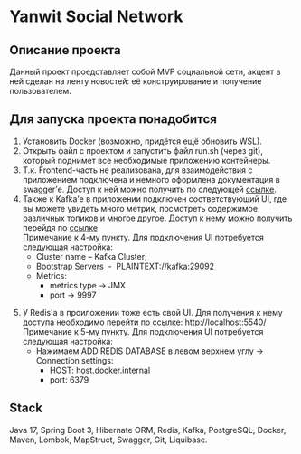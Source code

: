 # Yanwit Social Network
## Описание проекта
Данный проект проедставляет собой MVP социальной сети, акцент в ней сделан на ленту новостей: её конструирование и получение пользователем. 
## Для запуска проекта понадобится
1. Установить Docker (возможно, придётся ещё обновить WSL).
2. Открыть файл с проектом и запустить файл run.sh (через git), который поднимет все необходимые приложению контейнеры.
3. Т.к. Frontend-часть не реализована, для взаимодействия с приложением подключена и немного оформлена документация в swagger’е.
Доступ к ней можно получить по следующей [ссылке](http://localhost:8080/swagger-ui/index.html#/ "http://localhost:8080/swagger-ui/index.html#/").
5. Также к Kafka’е в приложении подключен соответствующий UI, где вы можете увидеть много метрик, посмотреть содержимое различных топиков и многое другое.
Доступ к нему можно получить перейдя по [ссылке](http://localhost:8082/ "http://localhost:8082/")  
Примечание к 4-му пункту. Для подключения UI потребуется следующая настройка:
   - Cluster name – Kafka Cluster;
   - Bootstrap Servers  -  PLAINTEXT://kafka:29092
   - Metrics:
      - metrics type -> JMX
      - port -> 9997
5) У Redis'а в проиложении тоже есть свой UI. Для получения к нему доступа необходимо перейти по ссылке: http://localhost:5540/  
Примечание к 5-му пункту. Для подключения UI потребуется следующая настройка:
   - Нажимаем ADD REDIS DATABASE в левом верхнем углу -> Connection settings:
       - HOST: host.docker.internal
       - port: 6379
## Stack
Java 17, Spring Boot 3, Hibernate ORM, Redis, Kafka, PostgreSQL, Docker, Maven, Lombok, MapStruct, Swagger, Git, Liquibase.

       

